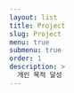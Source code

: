 ```yaml
---
layout: list
title: Project
slug: Project
menu: true
submenu: true
order: 1
description: >
  개인 목적 달성
---
```

